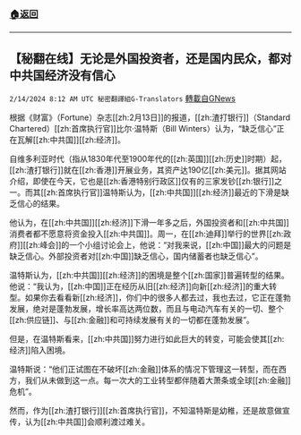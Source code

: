 ###  [:house:返回](README.md)
---


## 【秘翻在线】无论是外国投资者，还是国内民众，都对中共国经济没有信心
`2/14/2024 8:12 AM UTC 秘密翻譯組G-Translators` [轉載自GNews](https://gnews.org/articles/2304849)

根据《财富》（Fortune）杂志[[zh:2月13日]]的报道，[[zh:渣打银行]]（Standard Chartered）[[zh:首席执行官]]比尔·温特斯（Bill Winters）认为，“缺乏信心”正在瓦解[[zh:中共国]][[zh:经济]]。

自维多利亚时代（指从1830年代至1900年代的[[zh:英国]][[zh:历史]]时期）起，[[zh:渣打银行]]就在[[zh:香港]]开展业务，其资产达190亿[[zh:美元]]。据其网站介绍，即使在今天，它也是[[zh:香港特别行政区]]仅有的三家发钞[[zh:银行]]之一。而其[[zh:首席执行官]]温特斯认为，[[zh:中共国]][[zh:经济]]最近的下滑是缺乏信心的结果。

他认为，在[[zh:中共国]][[zh:经济]]下滑一年多之后，外国投资者和[[zh:中共国]]消费者都不愿意将资金投入[[zh:中共国]]。周一，在[[zh:迪拜]]举行的世界[[zh:政府]][[zh:峰会]]的一个小组讨论会上，他说：“对我来说，[[zh:中国]]最大的问题是缺乏信心。外部投资者对[[zh:中国]]缺乏信心，国内储蓄者也缺乏信心”。

温特斯认为，[[zh:中共国]][[zh:经济]]的困境是整个[[zh:国家]]普遍转型的结果。他说：“我认为，[[zh:中国]]正在经历从旧[[zh:经济]]向新[[zh:经济]]的重大转型。如果你去看看新[[zh:经济]]，你们中的很多人都去过，我也去过，它正在蓬勃发展，绝对是蓬勃发展，增长率高达两位数，而且与电动汽车有关的一切、整个[[zh:供应链]]、与[[zh:金融]]和可持续发展有关的一切都在蓬勃发展”。

但是，在温特斯看来，[[zh:中共国]]努力进行如此巨大的转变，可能会使其[[zh:经济]]陷入困境。

温特斯说：“他们正试图在不破坏[[zh:金融]]体系的情况下管理这一转型，而在西方，我们从未做到这一点。每一次大的工业转型都伴随着大萧条或全球[[zh:金融]]危机”。

然而，作为[[zh:渣打银行]][[zh:首席执行官]]，不知温特斯是幼稚，还是故意做宣传，认为[[zh:中共国]]会顺利渡过难关。
